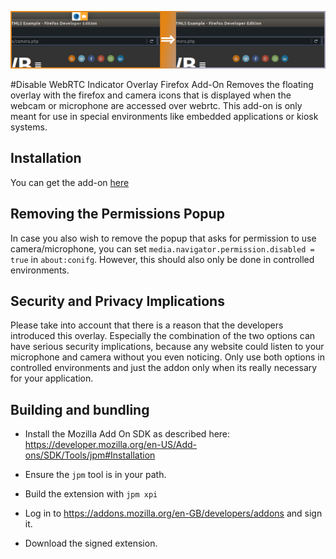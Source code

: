 ![banner](banner.png)

#Disable WebRTC Indicator Overlay Firefox Add-On
Removes the floating overlay with the firefox and camera icons that is displayed when the webcam or microphone are accessed over webrtc. This add-on is only meant for use in special environments like embedded applications or kiosk systems.

## Installation
You can get the add-on [here](https://addons.mozilla.org/en-US/firefox/addon/disable-webrtc-overlay/)

## Removing the Permissions Popup
In case you also wish to remove the popup that asks for permission to use camera/microphone, you can set `media.navigator.permission.disabled = true` in `about:conifg`. However, this should also only be done in controlled environments.

## Security and Privacy Implications
Please take into account that there is a reason that the developers introduced this overlay. Especially the combination of the two options can have serious security implications, because any website could listen to your microphone and camera without you even noticing. Only use both options in controlled environments and just the addon only when its really necessary for your application.

## Building and bundling

- Install the Mozilla Add On SDK as described here: https://developer.mozilla.org/en-US/Add-ons/SDK/Tools/jpm#Installation

- Ensure the `jpm` tool is in your path.

- Build the extension with `jpm xpi`

- Log in to https://addons.mozilla.org/en-GB/developers/addons and sign it.

- Download the signed extension.

